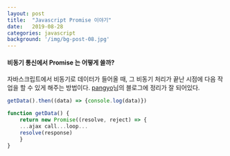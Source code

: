 ```yaml
---
layout: post
title:  "Javascript Promise 이야기"
date:   2019-08-28
categories: javascript
background: '/img/bg-post-08.jpg'
---
```


#### 비동기 통신에서 Promise 는 어떻게 쓸까?
자바스크립트에서 비동기로 데이터가 들어올 때, 그 비동기 처리가 끝난 시점에 다음 작업을 할 수 있게 해주는 방법이다.
[pangyo][pangyo]님의 블로그에 정리가 잘 되어있다. 

``` js
getData().then((data) => {console.log(data)})

function getData() {
    return new Promise((resolve, reject) => {
    ...ajax call...loop... 
    resolve(response)
    }
}
```

[pangyo]: https://joshua1988.github.io/web-development/javascript/promise-for-beginners/